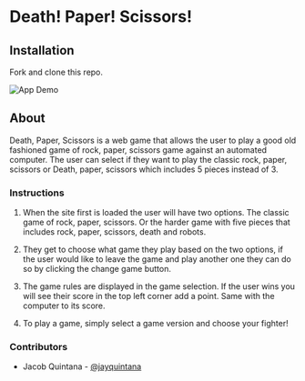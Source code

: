 # Death! Paper! Scissors!

## Installation
Fork and clone this repo.

![App Demo](https://github.com/Jayquintana/death-paper-scissors/blob/main/assets/death%2Cpaper%2Cscissors.gif)

## About
Death, Paper, Scissors is a web game that allows the user to play a good old fashioned game of rock, paper, scissors game against an automated computer. The user can select if they want to play the classic rock, paper, scissors or Death, paper, scissors which includes 5 pieces instead of 3.

### Instructions

1. When the site first is loaded the user will have two options. The classic game of rock, paper, scissors. Or the harder game with five pieces that includes rock, paper, scissors, death and robots.

2. They get to choose what game they play based on the two options, if the user would like to leave the game and play another one they can do so by clicking the change game button.

3. The game rules are displayed in the game selection. If the user wins you will see their score in the top left corner add a point. Same with the computer to its score.

4. To play a game, simply select a game version and choose your fighter!

### Contributors
- Jacob Quintana - [@jayquintana](https://github.com/Jayquintana)

